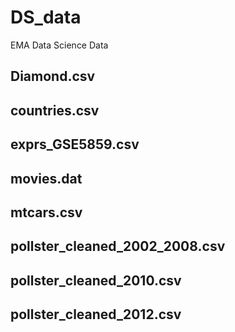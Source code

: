 # DS_data


EMA Data Science Data

## Diamond.csv

## countries.csv

## exprs_GSE5859.csv

## movies.dat

## mtcars.csv

## pollster_cleaned_2002_2008.csv

## pollster_cleaned_2010.csv

## pollster_cleaned_2012.csv
